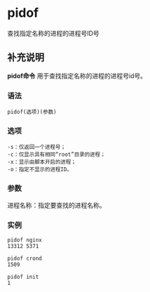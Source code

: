 # pidof

查找指定名称的进程的进程号ID号

## 补充说明

**pidof命令** 用于查找指定名称的进程的进程号id号。

### 语法

```text
pidof(选项)(参数)
```

### 选项

```text
-s：仅返回一个进程号；
-c：仅显示具有相同“root”目录的进程；
-x：显示由脚本开启的进程；
-o：指定不显示的进程ID。
```

### 参数

进程名称：指定要查找的进程名称。

### 实例

```text
pidof nginx
13312 5371

pidof crond
1509

pidof init
1
```

